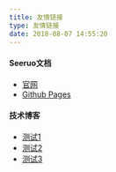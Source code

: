 ```yaml
---
title: 友情链接
type: 友情链接
date: 2018-08-07 14:55:20
---
```


#### Seeruo文档
- <a href="http://seeruo.codegrids.com" target="_blank">官网</a>
- <a href="https://seeruo.github.io/" target="_blank">Github Pages</a>


#### 技术博客
- <a href="https://github.com/seeruo" target="_blank">测试1</a>
- <a href="https://github.com/seeruo" target="_blank">测试2</a>
- <a href="https://github.com/seeruo" target="_blank">测试3</a>
